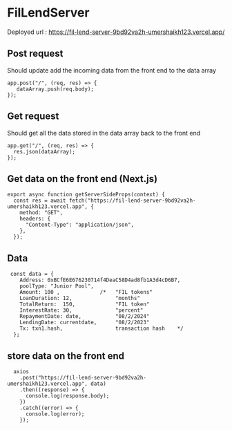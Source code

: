 # FilLendServer

Deployed url : https://fil-lend-server-9bd92va2h-umershaikh123.vercel.app/



## Post request 
Should update add the incoming data from the front end to the data array

```
app.post("/", (req, res) => {
   dataArray.push(req.body);
});

```

## Get request 
Should get all the data stored in the data array back to the front end

```
app.get("/", (req, res) => {
  res.json(dataArray);
});

```

## Get data on the front end (Next.js)

```
export async function getServerSideProps(context) {
  const res = await fetch("https://fil-lend-server-9bd92va2h-umershaikh123.vercel.app", {
    method: "GET",
    headers: {
      "Content-Type": "application/json",
    },
  });

```

## Data

```
 const data = {
    Address: 0xBCfE6E676230714f4DeaC58D4ad8fb1A3d4cD6B7,
    poolType: "Junior Pool",
    Amount: 100 ,             /*   "FIL tokens"
    LoanDuration: 12,              "months"
    TotalReturn:  150,             "FIL token"
    InterestRate: 30,              "percent"
    RepaymentDate: date,           "08/2/2024"
    LendingDate: currentdate,      "08/2/2023"   
    Tx: txn1.hash,                 transaction hash    */
  };

```


## store data on the front end

```
  axios
    .post("https://fil-lend-server-9bd92va2h-umershaikh123.vercel.app", data)
    .then((response) => {
      console.log(response.body);
    })
    .catch((error) => {
      console.log(error);
    });

```
